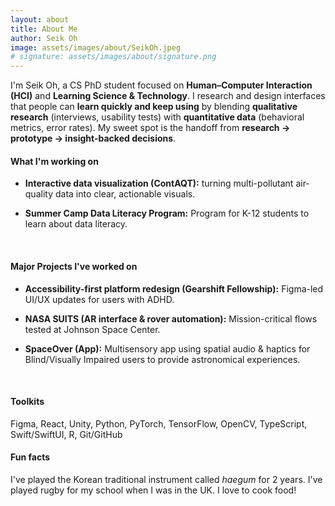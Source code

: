 ```yaml
---
layout: about
title: About Me
author: Seik Oh
image: assets/images/about/SeikOh.jpeg
# signature: assets/images/about/signature.png
---
```


I'm Seik Oh, a CS PhD student focused on **Human–Computer Interaction (HCI)** and **Learning Science & Technology**. I research and design interfaces that people can **learn quickly and keep using** by blending **qualitative research** (interviews, usability tests) with **quantitative data** (behavioral metrics, error rates). My sweet spot is the handoff from **research → prototype → insight-backed decisions**.

#### What I'm working on

- **Interactive data visualization (ContAQT):** turning multi-pollutant air-quality data into clear, actionable visuals.

- **Summer Camp Data Literacy Program:** Program for K-12 students to learn about data literacy.

<br/>

#### Major Projects I've worked on

- **Accessibility-first platform redesign (Gearshift Fellowship):** Figma-led UI/UX updates for users with ADHD.

- **NASA SUITS (AR interface & rover automation):** Mission-critical flows tested at Johnson Space Center.

- **SpaceOver (App):** Multisensory app using spatial audio & haptics for Blind/Visually Impaired users to provide astronomical experiences.

<!-- <br/> -->

<!-- #### How I work

- Mixed-methods **UX research** → study plans, scripts, synthesis, and concise reports.

- **UX engineering** → rapid prototyping (Figma, React, programming) and lightweight instrumentation for learning what works.

- **Accessibility & learning design** → patterns that improve onboarding, comprehension, and retention. -->

<br/>

#### Toolkits

Figma, React, Unity, Python, PyTorch, TensorFlow, OpenCV, TypeScript, Swift/SwiftUI, R, Git/GitHub


#### Fun facts

I've played the Korean traditional instrument called _haegum_ for 2 years.
I've played rugby for my school when I was in the UK.
I love to cook food!